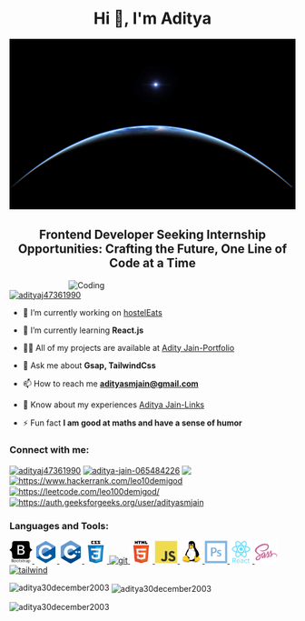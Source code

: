 <h1 align="center">Hi 👋, I'm Aditya</h1>
<img src="Github-image/space.webp" alt="" width="1000" height="300">
<h2 align="center">Frontend Developer Seeking Internship Opportunities: Crafting the Future, One Line of Code at a Time</h2>
<img align="right" alt="Coding" width="400"src="https://upload.wikimedia.org/wikipedia/commons/6/6f/Programming123najra.gif">

<p align="left"> <a href="https://twitter.com/adityaj47361990" target="blank"><img src="https://img.shields.io/twitter/follow/adityaj47361990?logo=twitter&style=for-the-badge" alt="adityaj47361990" /></a> </p>

- 🔭 I’m currently working on [hostelEats](https://aditya30december2003.github.io/Food_Delivery_App/)

- 🌱 I’m currently learning **React.js**

- 👨‍💻 All of my projects are available at [Adity Jain-Portfolio](https://aditya30december2003.github.io/Personal_Portfolio/)

- 💬 Ask me about **Gsap, TailwindCss**

- 📫 How to reach me **adityasmjain@gmail.com**

- 📄 Know about my experiences [Aditya Jain-Links](https://aditya30december2003.github.io/Link_Tree/)

- ⚡ Fun fact **I am good at maths and have a sense of humor**

<h3 align="left">Connect with me:</h3>
<p align="left">
<a href="https://twitter.com/adityaj47361990" target="blank"><img align="center" src="https://raw.githubusercontent.com/rahuldkjain/github-profile-readme-generator/master/src/images/icons/Social/twitter.svg" alt="adityaj47361990" height="30" width="40" /></a>
<a href="https://linkedin.com/in/aditya-jain-065484226" target="blank"><img align="center" src="https://raw.githubusercontent.com/rahuldkjain/github-profile-readme-generator/master/src/images/icons/Social/linked-in-alt.svg" alt="aditya-jain-065484226" height="30" width="40" /></a>
<a href="https://www.codechef.com/users/https://www.codechef.com/users/mu219301361_5g" target="blank"><img align="center" src="https://avatars.githubusercontent.com/u/11960354?v=4" width="50"></a>
<a href="https://www.hackerrank.com/https://www.hackerrank.com/leo10demigod" target="blank"><img align="center" src="https://raw.githubusercontent.com/rahuldkjain/github-profile-readme-generator/master/src/images/icons/Social/hackerrank.svg" alt="https://www.hackerrank.com/leo10demigod" height="30" width="40" /></a>
<a href="https://www.leetcode.com/https://leetcode.com/leo100demigod/" target="blank"><img align="center" src="https://raw.githubusercontent.com/rahuldkjain/github-profile-readme-generator/master/src/images/icons/Social/leet-code.svg" alt="https://leetcode.com/leo100demigod/" height="30" width="40" /></a>
<a href="https://auth.geeksforgeeks.org/user/https://auth.geeksforgeeks.org/user/adityasmjain" target="blank"><img align="center" src="https://raw.githubusercontent.com/rahuldkjain/github-profile-readme-generator/master/src/images/icons/Social/geeks-for-geeks.svg" alt="https://auth.geeksforgeeks.org/user/adityasmjain" height="30" width="40" /></a>
</p>


<h3 align="left">Languages and Tools:</h3>
<p align="left"> <a href="https://getbootstrap.com" target="_blank" rel="noreferrer"> <img src="https://raw.githubusercontent.com/devicons/devicon/master/icons/bootstrap/bootstrap-plain-wordmark.svg" alt="bootstrap" width="40" height="40"/> </a> <a href="https://www.cprogramming.com/" target="_blank" rel="noreferrer"> <img src="https://raw.githubusercontent.com/devicons/devicon/master/icons/c/c-original.svg" alt="c" width="40" height="40"/> </a> <a href="https://www.w3schools.com/cpp/" target="_blank" rel="noreferrer"> <img src="https://raw.githubusercontent.com/devicons/devicon/master/icons/cplusplus/cplusplus-original.svg" alt="cplusplus" width="40" height="40"/> </a> <a href="https://www.w3schools.com/css/" target="_blank" rel="noreferrer"> <img src="https://raw.githubusercontent.com/devicons/devicon/master/icons/css3/css3-original-wordmark.svg" alt="css3" width="40" height="40"/> </a> <a href="https://git-scm.com/" target="_blank" rel="noreferrer"> <img src="https://www.vectorlogo.zone/logos/git-scm/git-scm-icon.svg" alt="git" width="40" height="40"/> </a> <a href="https://www.w3.org/html/" target="_blank" rel="noreferrer"> <img src="https://raw.githubusercontent.com/devicons/devicon/master/icons/html5/html5-original-wordmark.svg" alt="html5" width="40" height="40"/> </a> <a href="https://developer.mozilla.org/en-US/docs/Web/JavaScript" target="_blank" rel="noreferrer"> <img src="https://raw.githubusercontent.com/devicons/devicon/master/icons/javascript/javascript-original.svg" alt="javascript" width="40" height="40"/> </a> <a href="https://www.linux.org/" target="_blank" rel="noreferrer"> <img src="https://raw.githubusercontent.com/devicons/devicon/master/icons/linux/linux-original.svg" alt="linux" width="40" height="40"/> </a> <a href="https://www.photoshop.com/en" target="_blank" rel="noreferrer"> <img src="https://raw.githubusercontent.com/devicons/devicon/master/icons/photoshop/photoshop-line.svg" alt="photoshop" width="40" height="40"/> </a> <a href="https://reactjs.org/" target="_blank" rel="noreferrer"> <img src="https://raw.githubusercontent.com/devicons/devicon/master/icons/react/react-original-wordmark.svg" alt="react" width="40" height="40"/> </a> <a href="https://sass-lang.com" target="_blank" rel="noreferrer"> <img src="https://raw.githubusercontent.com/devicons/devicon/master/icons/sass/sass-original.svg" alt="sass" width="40" height="40"/> </a> <a href="https://tailwindcss.com/" target="_blank" rel="noreferrer"> <img src="https://www.vectorlogo.zone/logos/tailwindcss/tailwindcss-icon.svg" alt="tailwind" width="40" height="40"/> </a> </p>

<p><img align="left" src="https://github-readme-stats.vercel.app/api/top-langs?username=aditya30december2003&show_icons=true&locale=en&layout=compact" alt="aditya30december2003" /></p>

<p>&nbsp;<img align="center" src="https://github-readme-stats.vercel.app/api?username=aditya30december2003&show_icons=true&locale=en" alt="aditya30december2003" /></p>

<p><img align="center" src="https://github-readme-streak-stats.herokuapp.com/?user=aditya30december2003&" alt="aditya30december2003" /></p>

